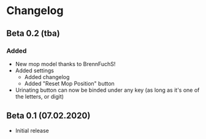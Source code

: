 # Changelog

## Beta 0.2 (tba)

### Added

- New mop model thanks to BrennFuchS!
- Added settings
  - Added changelog
  - Added "Reset Mop Position" button
- Urinating button can now be binded under any key (as long as it's one of the letters, or digit)

## Beta 0.1 (07.02.2020)

- Initial release
